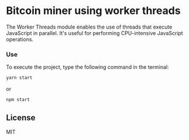 # Bitcoin miner using worker threads

The Worker Threads module enables the use of threads that execute JavaScript in parallel. It's useful for performing CPU-intensive JavaScript operations.

### Use

To execute the project, type the following command in the terminal:

```bash
yarn start
```

or

```bash
npm start
```

## License

MIT
